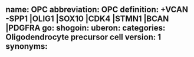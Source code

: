 name: OPC
abbreviation: OPC
definition: +VCAN -SPP1 |OLIG1 |SOX10 |CDK4 |STMN1 |BCAN |PDGFRA
go: 
shogoin: 
uberon: 
categories: Oligodendrocyte precursor cell
version: 1 
synonyms:
---
